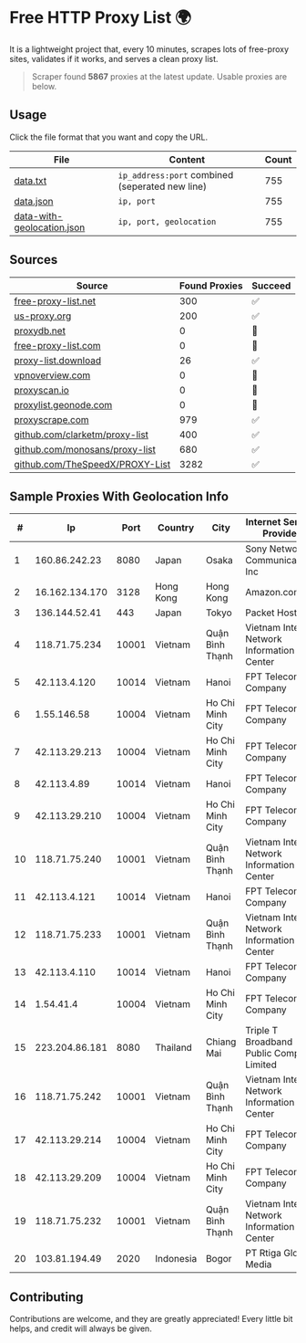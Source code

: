 
# Free HTTP Proxy List 🌍

It is a lightweight project that, every 10 minutes, scrapes lots of free-proxy sites, validates if it works, and serves a clean proxy list.


> Scraper found **5867** proxies at the latest update. Usable proxies are below.

## Usage

Click the file format that you want and copy the URL.


|File|Content|Count|
|----|-------|-----|
|[data.txt](https://raw.githubusercontent.com/themiralay/Proxy-List-World/master/data.txt)|`ip_address:port` combined (seperated new line)|755|
|[data.json](https://raw.githubusercontent.com/themiralay/Proxy-List-World/master/data.json)|`ip, port`|755|
|[data-with-geolocation.json](https://raw.githubusercontent.com/themiralay/Proxy-List-World/master/data-with-geolocation.json)|`ip, port, geolocation`|755|

## Sources

|Source|Found Proxies|Succeed|
|------|-------------|-------|
|[free-proxy-list.net](https://free-proxy-list.net)|300|✅|
|[us-proxy.org](https://www.us-proxy.org)|200|✅|
|[proxydb.net](http://proxydb.net)|0|🚫|
|[free-proxy-list.com](https://free-proxy-list.com/?page=&port=&type%5B%5D=http&type%5B%5D=https&up_time=0&search=Search)|0|🚫|
|[proxy-list.download](https://www.proxy-list.download/HTTP)|26|✅|
|[vpnoverview.com](https://vpnoverview.com/privacy/anonymous-browsing/free-proxy-servers)|0|🚫|
|[proxyscan.io](https://www.proxyscan.io)|0|🚫|
|[proxylist.geonode.com](https://proxylist.geonode.com/api/proxy-list?limit=300&page=1&sort_by=lastChecked&sort_type=desc&protocols=http,https)|0|🚫|
|[proxyscrape.com](https://api.proxyscrape.com/v2/?request=displayproxies&protocol=http&timeout=10000&country=all&ssl=all&anonymity=all)|979|✅|
|[github.com/clarketm/proxy-list](https://raw.githubusercontent.com/clarketm/proxy-list/master/proxy-list-raw.txt)|400|✅|
|[github.com/monosans/proxy-list](https://raw.githubusercontent.com/monosans/proxy-list/main/proxies/http.txt)|680|✅|
|[github.com/TheSpeedX/PROXY-List](https://raw.githubusercontent.com/TheSpeedX/PROXY-List/master/http.txt)|3282|✅|


## Sample Proxies With Geolocation Info

|#|Ip|Port|Country|City|Internet Service Provider|
|-|--|----|-------|----|-------------------------|
|1|160.86.242.23|8080|Japan|Osaka|Sony Network Communications Inc|
|2|16.162.134.170|3128|Hong Kong|Hong Kong|Amazon.com|
|3|136.144.52.41|443|Japan|Tokyo|Packet Host, Inc.|
|4|118.71.75.234|10001|Vietnam|Quận Bình Thạnh|Vietnam Internet Network Information Center|
|5|42.113.4.120|10014|Vietnam|Hanoi|FPT Telecom Company|
|6|1.55.146.58|10004|Vietnam|Ho Chi Minh City|FPT Telecom Company|
|7|42.113.29.213|10004|Vietnam|Ho Chi Minh City|FPT Telecom Company|
|8|42.113.4.89|10014|Vietnam|Hanoi|FPT Telecom Company|
|9|42.113.29.210|10004|Vietnam|Ho Chi Minh City|FPT Telecom Company|
|10|118.71.75.240|10001|Vietnam|Quận Bình Thạnh|Vietnam Internet Network Information Center|
|11|42.113.4.121|10014|Vietnam|Hanoi|FPT Telecom Company|
|12|118.71.75.233|10001|Vietnam|Quận Bình Thạnh|Vietnam Internet Network Information Center|
|13|42.113.4.110|10014|Vietnam|Hanoi|FPT Telecom Company|
|14|1.54.41.4|10004|Vietnam|Ho Chi Minh City|FPT Telecom Company|
|15|223.204.86.181|8080|Thailand|Chiang Mai|Triple T Broadband Public Company Limited|
|16|118.71.75.242|10001|Vietnam|Quận Bình Thạnh|Vietnam Internet Network Information Center|
|17|42.113.29.214|10004|Vietnam|Ho Chi Minh City|FPT Telecom Company|
|18|42.113.29.209|10004|Vietnam|Ho Chi Minh City|FPT Telecom Company|
|19|118.71.75.232|10001|Vietnam|Quận Bình Thạnh|Vietnam Internet Network Information Center|
|20|103.81.194.49|2020|Indonesia|Bogor|PT Rtiga Global Media|



## Contributing

Contributions are welcome, and they are greatly appreciated! Every
little bit helps, and credit will always be given.

